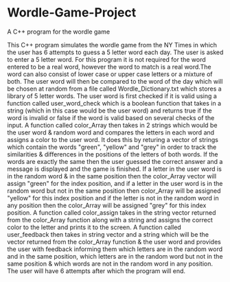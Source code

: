 # Wordle-Game-Project
A C++ program for the wordle game 

This C++ program simulates the wordle game from the NY Times in which the user has 6 attempts
to guess a 5 letter word each day.
The user is asked to enter a 5 letter word. For this program it is not required for the word 
entered to be a real word, however the word to match is a real word.The word can also consist
of lower case or upper case letters or a mixture of both.
The user word will then be compared to the word of the day which will be chosen at random from
a file called Wordle_Dictionary.txt which stores a library of 5 letter words. 
The user word is first checked if it is valid using a function called user_word_check which is a 
boolean function that takes in a string (which in this case would be the user word) and returns 
true if the word is invalid or false if the word is valid based on several checks of the input.
A function called color_Array then takes in 2 strings which would be the user word & random
word and compares the letters in each word and assigns a color to the user word. It does this by
returing a vector of strings which contain the words "green", "yellow" and "grey" in order to 
track the similarities & differences in the positions of the letters of both words. If the words 
are exactly the same then the user guessed the correct answer and a message is displayed and
the game is finished. If a letter in the user word is in the random word & in the same position
then the color_Array vector will assign "green" for the index position, and if a letter in the
user word is in the random word but not in the same position then color_Array will be assigned
"yellow" for this index position and if the letter is not in the random word in any position then 
the color_Array will be assigned "grey" for this index position. 
A function called color_assign takes in the string vector returned from the color_Array function
along with a string and assigns the correct color to the letter and prints it to the screen.
A function called user_feedback then takes in string vector and a string which will be the
vector returned from the color_Array function & the user word and provides the user with feedback 
informing them which letters are in the random word and in the same position, which letters are
in the random word but not in the same position & which words are not in the random word in any
position. 
The user will have 6 attempts after which the program will end.
